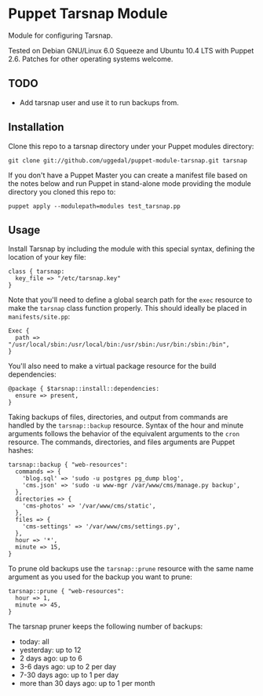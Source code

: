 Puppet Tarsnap Module
=====================

Module for configuring Tarsnap.

Tested on Debian GNU/Linux 6.0 Squeeze and Ubuntu 10.4 LTS with
Puppet 2.6. Patches for other operating systems welcome.

TODO
----

* Add tarsnap user and use it to run backups from.


Installation
------------

Clone this repo to a tarsnap directory under your Puppet
modules directory:

    git clone git://github.com/uggedal/puppet-module-tarsnap.git tarsnap

If you don't have a Puppet Master you can create a manifest file
based on the notes below and run Puppet in stand-alone mode
providing the module directory you cloned this repo to:

    puppet apply --modulepath=modules test_tarsnap.pp


Usage
-----

Install Tarsnap by including the module with this special syntax, defining
the location of your key file:

    class { tarsnap:
      key_file => "/etc/tarsnap.key"
    }

Note that you'll need to define a global search path for the `exec`
resource to make the `tarsnap` class function properly. This
should ideally be placed in `manifests/site.pp`:

    Exec {
      path => "/usr/local/sbin:/usr/local/bin:/usr/sbin:/usr/bin:/sbin:/bin",
    }

You'll also need to make a virtual package resource for the build
dependencies:

    @package { $tarsnap::install::dependencies:
      ensure => present,
    }

Taking backups of files, directories, and output from commands are handled
by the `tarsnap::backup` resource. Syntax of the hour and minute arguments
follows the behavior of the equivalent arguments to the `cron` resource.
The commands, directories, and files arguments are  Puppet hashes:

    tarsnap::backup { "web-resources":
      commands => {
        'blog.sql' => 'sudo -u postgres pg_dump blog',
        'cms.json' => 'sudo -u www-mgr /var/www/cms/manage.py backup',
      },
      directories => {
        'cms-photos' => '/var/www/cms/static',
      },
      files => {
        'cms-settings' => '/var/www/cms/settings.py',
      },
      hour => '*',
      minute => 15,
    }

To prune old backups use the `tarsnap::prune` resource with the same
name argument as you used for the backup you want to prune:

    tarsnap::prune { "web-resources":
      hour => 1,
      minute => 45,
    }

The tarsnap pruner keeps the following number of backups:

* today: all
* yesterday: up to 12
* 2 days ago: up to 6
* 3-6 days ago: up to 2 per day
* 7-30 days ago: up to 1 per day
* more than 30 days ago: up to 1 per month
